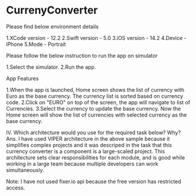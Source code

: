 # CurrenyConverter

Please find below environment details 

1.XCode version - 12.2
2.Swift version - 5.0 
3.iOS version - 14.2 
4.Device - iPhone 
5.Mode - Portrait


Please follow the below instruction to run the app on simulator

1.Select the simulator.
2.Run the app.

App Features

1.When the app is launched, Home screen shows the list of currency with Euro as the base currency. The currency list is sorted based on currency code.
2.Click on "EURO" on top of the screen, the app will navigate to list of Currencies. 
3.Select the currency to update the base currency. Now the Home screen will show the list of currencies with selected currency as the base currency.


IV. Which architecture would you use for the required task below? Why?
Ans. I have used VIPER architecture in the above sample because it simplifies complex projects and it was descriped in the task that this currency converter is a component is a large-scaled project.
This architecture sets clear responsibilities for each module, and is good while working in a large team because multiple developers can work simultaneously.

Note: I have not used fixer.io api because the free version has restricted access.



